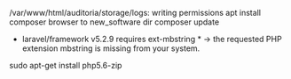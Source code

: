 /var/www/html/auditoria/storage/logs: writing permissions
apt install composer
browser to new_software dir
composer update

- laravel/framework v5.2.9 requires ext-mbstring * -> the requested PHP extension mbstring is missing from your system.



sudo apt-get install php5.6-zip